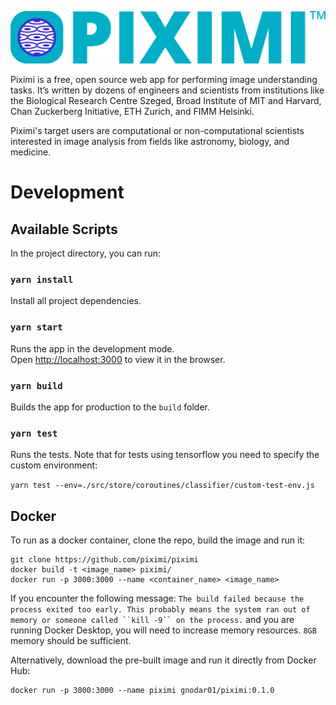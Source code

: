 ![Piximi](src/images/Piximi_Logo.png)

Piximi is a free, open source web app for performing image understanding tasks. It’s written by dozens of engineers and scientists from institutions like the Biological Research Centre Szeged, Broad Institute of MIT and Harvard, Chan Zuckerberg Initiative, ETH Zurich, and FIMM Helsinki.

Piximi's target users are computational or non-computational scientists interested in image analysis from fields like astronomy, biology, and medicine.

# Development

## Available Scripts

In the project directory, you can run:

### `yarn install`

Install all project dependencies.

### `yarn start`

Runs the app in the development mode.<br />
Open [http://localhost:3000](http://localhost:3000) to view it in the browser.

### `yarn build`

Builds the app for production to the `build` folder.<br />

### `yarn test`

Runs the tests. Note that for tests using tensorflow you need to specify the custom environment:

`yarn test --env=./src/store/coroutines/classifier/custom-test-env.js`<br />

## Docker

To run as a docker container, clone the repo, build the image and run it:

```
git clone https://github.com/piximi/piximi
docker build -t <image_name> piximi/
docker run -p 3000:3000 --name <container_name> <image_name>
```

If you encounter the following message:
` The build failed because the process exited too early. This probably means the system ran out of memory or someone called ``kill -9`` on the process. `
and you are running Docker Desktop, you will need to increase memory resources. `8GB` memory should be sufficient.

Alternatively, download the pre-built image and run it directly from Docker Hub:

```
docker run -p 3000:3000 --name piximi gnodar01/piximi:0.1.0
```
